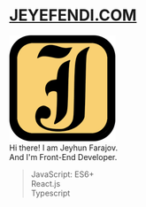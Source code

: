 # [JEYEFENDI.COM](https://jeyefendi.com)
![Logo](https://github.com/jeyefendi/jeyefendi/blob/main/public/logo192.png)
<br>Hi there! I am Jeyhun Farajov. 
<br>And I'm Front-End Developer.

> JavaScript:
>ES6+<br>
>React.js<br>
>Typescript<br>

# 

